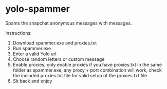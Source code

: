 # yolo-spammer
Spams the snapchat anonymous messages with messages.

Instructions:
1. Download spammer.exe and proxies.txt
2. Run spammer.exe
3. Enter a valid Yolo url
4. Choose random letters or custom message
5. Enable proxies, only enable proxies if you have proxies.txt in the same folder as spammer.exe, any proxy + port combination will work, check the included proxies.txt file for valid setup of the proxies.txt file
6. Sit back and enjoy
